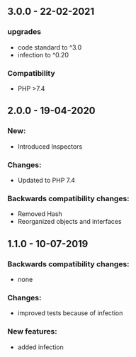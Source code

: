 ## 3.0.0 - 22-02-2021

### upgrades
 - code standard to ^3.0
 - infection to ^0.20

### Compatibility
 - PHP >7.4

## 2.0.0 - 19-04-2020

### New:
 - Introduced Inspectors
 
### Changes:
 - Updated to PHP 7.4

### Backwards compatibility changes:
 - Removed Hash
 - Reorganized objects and interfaces

## 1.1.0 - 10-07-2019

### Backwards compatibility changes:
 - none

### Changes:
 - improved tests because of infection

### New features:
 - added infection
